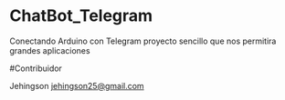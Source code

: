 # ChatBot_Telegram

Conectando Arduino con Telegram proyecto sencillo que nos permitira grandes aplicaciones 

#Contribuidor

Jehingson jehingson25@gmail.com
